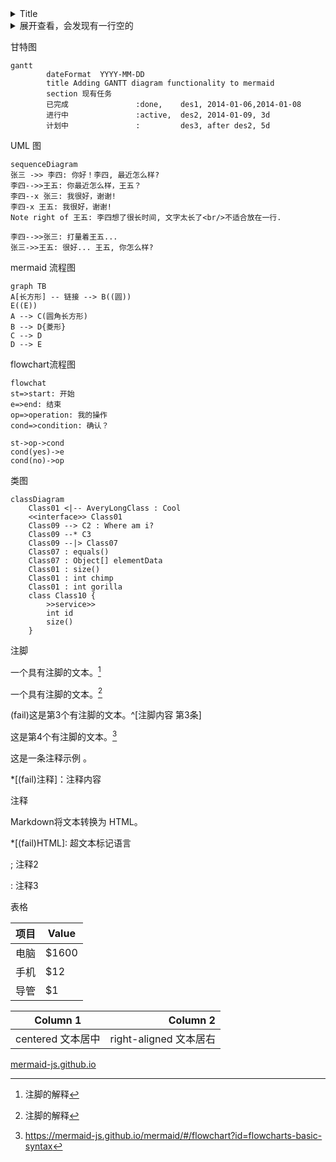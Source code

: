 <details>
<summary>Title</summary>

必须空出一行哈content!!!
```java
System.out.println("Hello to see U!");
```
</details>

<details>
<summary>展开查看，会发现有一行空的</summary>
<pre><code>
System.out.println("Hello to see U!");
print("hello world")
</code></pre>
</details>


甘特图

```mermaid
gantt
        dateFormat  YYYY-MM-DD
        title Adding GANTT diagram functionality to mermaid
        section 现有任务
        已完成               :done,    des1, 2014-01-06,2014-01-08
        进行中               :active,  des2, 2014-01-09, 3d
        计划中               :         des3, after des2, 5d
```

UML 图

```mermaid
sequenceDiagram
张三 ->> 李四: 你好！李四, 最近怎么样?
李四-->>王五: 你最近怎么样，王五？
李四--x 张三: 我很好，谢谢!
李四-x 王五: 我很好，谢谢!
Note right of 王五: 李四想了很长时间, 文字太长了<br/>不适合放在一行.

李四-->>张三: 打量着王五...
张三->>王五: 很好... 王五, 你怎么样?
```


mermaid 流程图

```mermaid
graph TB
A[长方形] -- 链接 --> B((圆))
E((E))
A --> C(圆角长方形)
B --> D{菱形}
C --> D
D --> E
```

flowchart流程图

```mermaid
flowchat
st=>start: 开始
e=>end: 结束
op=>operation: 我的操作
cond=>condition: 确认？

st->op->cond
cond(yes)->e
cond(no)->op
```


类图

```mermaid
classDiagram
    Class01 <|-- AveryLongClass : Cool
    <<interface>> Class01
    Class09 --> C2 : Where am i?
    Class09 --* C3
    Class09 --|> Class07
    Class07 : equals()
    Class07 : Object[] elementData
    Class01 : size()
    Class01 : int chimp
    Class01 : int gorilla
    class Class10 {
        >>service>>
        int id
        size()
    }
```


注脚

一个具有注脚的文本。[^1]

一个具有注脚的文本。[^2]

(fail)这是第3个有注脚的文本。^[注脚内容 第3条]


这是第4个有注脚的文本。[^4]

[^1]: 注脚的解释
[^2]: 注脚的解释
[^4]: https://mermaid-js.github.io/mermaid/#/flowchart?id=flowcharts-basic-syntax

这是一条注释示例 。

*[(fail)注释]：注释内容

注释

Markdown将文本转换为 HTML。

*[(fail)HTML]:   超文本标记语言

; 注释2

: 注释3

表格

项目     | Value
-------- | -----
电脑  | $1600
手机  | $12
导管  | $1

| Column 1 | Column 2      |
|:--------:| -------------:|
| centered 文本居中 | right-aligned 文本居右 |

[mermaid-js.github.io](https://mermaid-js.github.io/mermaid/#/flowchart?id=flowcharts-basic-syntax)
